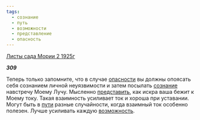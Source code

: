 ```yaml
---
tags:
  - сознание
  - путь
  - возможности
  - представление
  - опасность
---
```

[Листы сада Мории 2 1925г](https://127.0.0.1:4002/agni/1925)

___309___

Теперь только запомните, что в случае [опасности](../../../tags/#опасность) вы должны опоясать себя сознанием личной неуязвимости и затем посылать [сознание](../../../tags/#сознание) навстречу Моему Лучу. Мысленно [представить](../../../tags/#представление), как искра ваша бежит к Моему току. Такая взаимность усиливает ток и хороша при уставании. Могут быть в [пути](../../../tags/#путь) разные случайности, когда взаимный ток особенно полезен. Лучше усиливать каждую [возможность](../../../tags/#возможности).   

